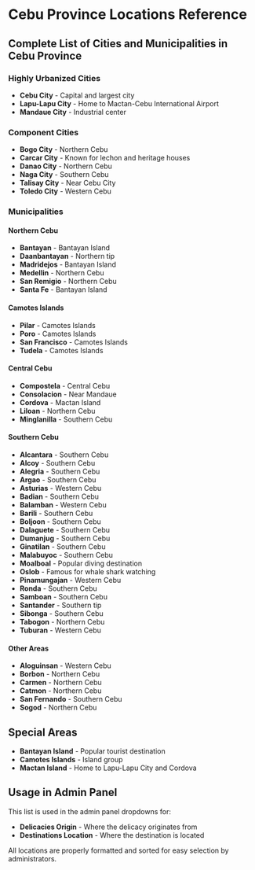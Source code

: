 # Cebu Province Locations Reference

## Complete List of Cities and Municipalities in Cebu Province

### Highly Urbanized Cities
- **Cebu City** - Capital and largest city
- **Lapu-Lapu City** - Home to Mactan-Cebu International Airport
- **Mandaue City** - Industrial center

### Component Cities
- **Bogo City** - Northern Cebu
- **Carcar City** - Known for lechon and heritage houses
- **Danao City** - Northern Cebu
- **Naga City** - Southern Cebu
- **Talisay City** - Near Cebu City
- **Toledo City** - Western Cebu

### Municipalities

#### Northern Cebu
- **Bantayan** - Bantayan Island
- **Daanbantayan** - Northern tip
- **Madridejos** - Bantayan Island
- **Medellin** - Northern Cebu
- **San Remigio** - Northern Cebu
- **Santa Fe** - Bantayan Island

#### Camotes Islands
- **Pilar** - Camotes Islands
- **Poro** - Camotes Islands
- **San Francisco** - Camotes Islands
- **Tudela** - Camotes Islands

#### Central Cebu
- **Compostela** - Central Cebu
- **Consolacion** - Near Mandaue
- **Cordova** - Mactan Island
- **Liloan** - Northern Cebu
- **Minglanilla** - Southern Cebu

#### Southern Cebu
- **Alcantara** - Southern Cebu
- **Alcoy** - Southern Cebu
- **Alegria** - Southern Cebu
- **Argao** - Southern Cebu
- **Asturias** - Western Cebu
- **Badian** - Southern Cebu
- **Balamban** - Western Cebu
- **Barili** - Southern Cebu
- **Boljoon** - Southern Cebu
- **Dalaguete** - Southern Cebu
- **Dumanjug** - Southern Cebu
- **Ginatilan** - Southern Cebu
- **Malabuyoc** - Southern Cebu
- **Moalboal** - Popular diving destination
- **Oslob** - Famous for whale shark watching
- **Pinamungajan** - Western Cebu
- **Ronda** - Southern Cebu
- **Samboan** - Southern Cebu
- **Santander** - Southern tip
- **Sibonga** - Southern Cebu
- **Tabogon** - Northern Cebu
- **Tuburan** - Western Cebu

#### Other Areas
- **Aloguinsan** - Western Cebu
- **Borbon** - Northern Cebu
- **Carmen** - Northern Cebu
- **Catmon** - Northern Cebu
- **San Fernando** - Southern Cebu
- **Sogod** - Northern Cebu

## Special Areas
- **Bantayan Island** - Popular tourist destination
- **Camotes Islands** - Island group
- **Mactan Island** - Home to Lapu-Lapu City and Cordova

## Usage in Admin Panel
This list is used in the admin panel dropdowns for:
- **Delicacies Origin** - Where the delicacy originates from
- **Destinations Location** - Where the destination is located

All locations are properly formatted and sorted for easy selection by administrators.

